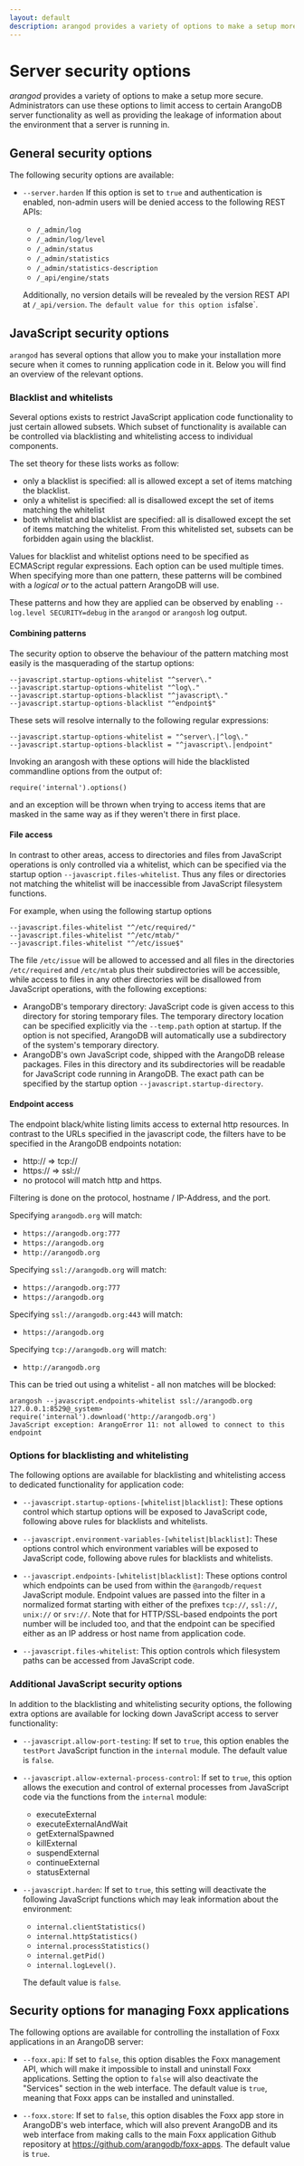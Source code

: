 ```yaml
---
layout: default
description: arangod provides a variety of options to make a setup more secure
---
```

# Server security options

_arangod_ provides a variety of options to make a setup more secure. 
Administrators can use these options to limit access to certain ArangoDB
server functionality as well as providing the leakage of information about
the environment that a server is running in.

## General security options

The following security options are available:

- `--server.harden`
  If this option is set to `true` and authentication is enabled, non-admin users
  will be denied access to the following REST APIs:
  
  * `/_admin/log`
  * `/_admin/log/level`
  * `/_admin/status`
  * `/_admin/statistics`
  * `/_admin/statistics-description`
  * `/_api/engine/stats`
 
  Additionally, no version details will be revealed by the version REST API at 
  `/_api/version`.
  `
  The default value for this option is `false`.

## JavaScript security options

`arangod` has several options that allow you to make your installation more
secure when it comes to running application code in it. Below you will find 
an overview of the relevant options.

### Blacklist and whitelists

Several options exists to restrict JavaScript application code functionality 
to just certain allowed subsets. Which subset of functionality is available
can be controlled via blacklisting and whitelisting access to individual 
components.

The set theory for these lists works as follow:

- only a blacklist is specified: all is allowed except a set of items matching the blacklist.
- only a whitelist is specified: all is disallowed except the set of items matching the whitelist
- both whitelist and blacklist are specified: all is disallowed except the set of items matching the whitelist. From this whitelisted set, subsets can be forbidden again using the blacklist.

Values for blacklist and whitelist options need to be specified as ECMAScript 
regular expressions.
Each option can be used multiple times. When specifying more than one 
pattern, these patterns will be combined with a _logical or_ to the actual pattern
ArangoDB will use.

These patterns and how they are applied can be observed by enabling 
`--log.level SECURITY=debug` in the `arangod` or `arangosh` log output.

#### Combining patterns
The security option to observe the behaviour of the pattern matching most easily
is the masquerading of the startup options:

    --javascript.startup-options-whitelist "^server\."
    --javascript.startup-options-whitelist "^log\."
    --javascript.startup-options-blacklist "^javascript\."
    --javascript.startup-options-blacklist "^endpoint$"

These sets will resolve internally to the following regular expressions:

```
--javascript.startup-options-whitelist = "^server\.|^log\."
--javascript.startup-options-blacklist = "^javascript\.|endpoint"
```

Invoking an arangosh with these options will hide the blacklisted commandline
options from the output of: 

    require('internal').options()

and an exception will be thrown when trying to access items that are masked
in the same way as if they weren't there in first place.

#### File access
In contrast to other areas, access to directories and files from JavaScript
operations is only controlled via a whitelist, which can be specified via the startup
option `--javascript.files-whitelist`. Thus any files or directories not matching the whitelist
will be inaccessible from JavaScript filesystem functions.

For example, when using the following startup options
    
    --javascript.files-whitelist "^/etc/required/"
    --javascript.files-whitelist "^/etc/mtab/"
    --javascript.files-whitelist "^/etc/issue$"

The file `/etc/issue` will be allowed to accessed and all files in the directories
`/etc/required` and `/etc/mtab` plus their subdirectories will be accessible,
while access to files in any other directories 
will be disallowed from JavaScript operations, with the following exceptions:

- ArangoDB's temporary directory: JavaScript code is given access to this
  directory for storing temporary files. The temporary directory location 
  can be specified explicitly via the `--temp.path` option at startup. 
  If the option is not specified, ArangoDB will automatically use a subdirectory 
  of the system's temporary directory.
- ArangoDB's own JavaScript code, shipped with the ArangoDB release packages.
  Files in this directory and its subdirectories will be readable for JavaScript
  code running in ArangoDB. The exact path can be specified by the startup option 
  `--javascript.startup-directory`.

#### Endpoint access

The endpoint black/white listing limits access to external http resources. 
In contrast to the URLs specified in the javascript code, the filters have
to be specified in the ArangoDB endpoints notation: 

- http:// => tcp://
- https:// => ssl://
- no protocol will match http and https.

Filtering is done on the protocol, hostname / IP-Address, and the port.

Specifying `arangodb.org` will match:
 - `https://arangodb.org:777`
 - `https://arangodb.org`
 - `http://arangodb.org` 
 
Specifying `ssl://arangodb.org` will match:
 - `https://arangodb.org:777`
 - `https://arangodb.org`

Specifying `ssl://arangodb.org:443` will match:
 - `https://arangodb.org`

Specifying `tcp://arangodb.org` will match:
 - `http://arangodb.org` 

This can be tried out using a whitelist - all non matches will be blocked:

```
arangosh --javascript.endpoints-whitelist ssl://arangodb.org
127.0.0.1:8529@_system> require('internal').download('http://arangodb.org')
JavaScript exception: ArangoError 11: not allowed to connect to this endpoint
```


### Options for blacklisting and whitelisting

The following options are available for blacklisting and whitelisting access
to dedicated functionality for application code:

- `--javascript.startup-options-[whitelist|blacklist]`:
  These options control which startup options will be exposed to JavaScript code, 
  following above rules for blacklists and whitelists.

- `--javascript.environment-variables-[whitelist|blacklist]`:
  These options control which environment variables will be exposed to JavaScript
  code, following above rules for blacklists and whitelists.

- `--javascript.endpoints-[whitelist|blacklist]`:
  These options control which endpoints can be used from within the `@arangodb/request`
  JavaScript module.
  Endpoint values are passed into the filter in a normalized format starting
  with either of the prefixes `tcp://`, `ssl://`, `unix://` or `srv://`.
  Note that for HTTP/SSL-based endpoints the port number will be included too,
  and that the endpoint can be specified either as an IP address or host name
  from application code.

- `--javascript.files-whitelist`:
  This option controls which filesystem paths can be accessed from JavaScript code.

### Additional JavaScript security options

In addition to the blacklisting and whitelisting security options, the following
extra options are available for locking down JavaScript access to server functionality:

- `--javascript.allow-port-testing`:
  If set to `true`, this option enables the `testPort` JavaScript function in the
  `internal` module. The default value is `false`.

- `--javascript.allow-external-process-control`:
  If set to `true`, this option allows the execution and control of external processes
  from JavaScript code via the functions from the `internal` module:
  
  - executeExternal
  - executeExternalAndWait
  - getExternalSpawned
  - killExternal
  - suspendExternal
  - continueExternal
  - statusExternal

- `--javascript.harden`:
  If set to `true`, this setting will deactivate the following JavaScript functions
  which may leak information about the environment:

  - `internal.clientStatistics()`
  - `internal.httpStatistics()`
  - `internal.processStatistics()`
  - `internal.getPid()`
  - `internal.logLevel()`.

  The default value is `false`.

## Security options for managing Foxx applications

The following options are available for controlling the installation of Foxx applications
in an ArangoDB server:

- `--foxx.api`:
  If set to `false`, this option disables the Foxx management API, which will make it
  impossible to install and uninstall Foxx applications. Setting the option to `false`
  will also deactivate the "Services" section in the web interface. 
  The default value is `true`, meaning that Foxx apps can be installed and uninstalled.

- `--foxx.store`:
  If set to `false`, this option disables the Foxx app store in ArangoDB's web interface,
  which will also prevent ArangoDB and its web interface from making calls to the main Foxx 
  application Github repository at https://github.com/arangodb/foxx-apps.
  The default value is `true`.

